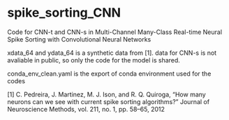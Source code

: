 # spike_sorting_CNN
Code for CNN-t and CNN-s in Multi-Channel Many-Class Real-time Neural Spike Sorting with Convolutional Neural Networks

xdata_64 and ydata_64 is a synthetic data from [1].
data for CNN-s is not avaliable in public, so only the code for the model is shared.

conda_env_clean.yaml is the export of conda environment used for the codes

[1] C. Pedreira, J. Martinez, M. J. Ison, and R. Q. Quiroga, “How many neurons can we see with current spike sorting algorithms?” Journal of Neuroscience Methods, vol. 211, no. 1, pp. 58–65, 2012
